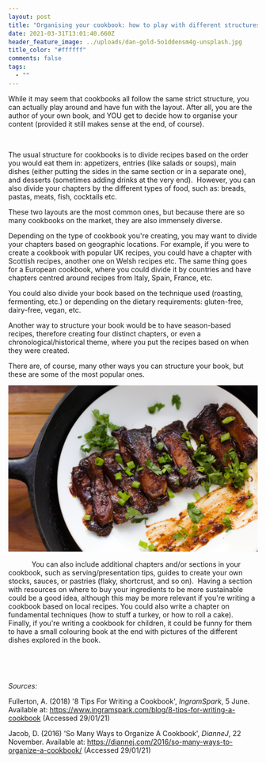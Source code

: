 ```yaml
---
layout: post
title: "Organising your cookbook: how to play with different structures"
date: 2021-03-31T13:01:40.660Z
header_feature_image: ../uploads/dan-gold-5o1ddensm4g-unsplash.jpg
title_color: "#ffffff"
comments: false
tags:
  - ""
---
```

While it may seem that cookbooks all follow the same strict structure, you can actually play around and have fun with the layout. After all, you are the author of your own book, and YOU get to decide how to organise your content (provided it still makes sense at the end, of course).

 

The usual structure for cookbooks is to divide recipes based on the order you would eat them in: appetizers, entries (like salads or soups), main dishes (either putting the sides in the same section or in a separate one), and desserts (sometimes adding drinks at the very end).  However, you can also divide your chapters by the different types of food, such as: breads, pastas, meats, fish, cocktails etc.

These two layouts are the most common ones, but because there are so many cookbooks on the market, they are also immensely diverse.

Depending on the type of cookbook you're creating, you may want to divide your chapters based on geographic locations. For example, if you were to create a cookbook with popular UK recipes, you could have a chapter with Scottish recipes, another one on Welsh recipes etc. The same thing goes for a European cookbook, where you could divide it by countries and have chapters centred around recipes from Italy, Spain, France, etc.

You could also divide your book based on the technique used (roasting, fermenting, etc.) or depending on the dietary requirements: gluten-free, dairy-free, vegan, etc.

Another way to structure your book would be to have season-based recipes, therefore creating four distinct chapters, or even a chronological/historical theme, where you put the recipes based on when they were created.

There are, of course, many other ways you can structure your book, but these are some of the most popular ones.

![Steak on a plate with herbs sprinkled on it ](../uploads/sean-stone-0hohna3m6ds-unsplash.jpg "Steak")

            You can also include additional chapters and/or sections in your cookbook, such as serving/presentation tips, guides to create your own stocks, sauces, or pastries (flaky, shortcrust, and so on).  Having a section with resources on where to buy your ingredients to be more sustainable could be a good idea, although this may be more relevant if you're writing a cookbook based on local recipes. You could also write a chapter on fundamental techniques (how to stuff a turkey, or how to roll a cake). Finally, if you're writing a cookbook for children, it could be funny for them to have a small colouring book at the end with pictures of the different dishes explored in the book.

 

 

*Sources:*

Fullerton, A. (2018) '8 Tips For Writing a Cookbook', *IngramSpark*, 5 June. Available at: <https://www.ingramspark.com/blog/8-tips-for-writing-a-cookbook> (Accessed 29/01/21)

Jacob, D. (2016) 'So Many Ways to Organize A Cookbook', *DianneJ*, 22 November. Available at: <https://diannej.com/2016/so-many-ways-to-organize-a-cookbook/> (Accessed 29/01/21)